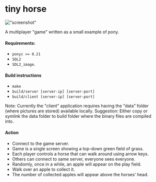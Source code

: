 # tiny horse

!["screenshot"](https://github.com/krig/tinyhorse/raw/master/data/tinyhorse.jpg "screenshot")

A multiplayer "game" written as a small example of pony.

#### Requirements:
* `ponyc >= 0.21`
* `SDL2`
* `SDL2_image`.

#### Build instructions

* `make`
* `build/server [server-ip] [server-port]`
* `build/client [server-ip] [server-port]`

Note: Currently the "client" application requires having the "data" folder (where pictures are stored) available locally. Suggestion: Either copy or symlink the data folder to build folder where the binary files are compiled into.

#### Action

* Connect to the game server.
* Game is a single screen showing a top-down green field of grass.
* Each player controls a horse that can walk around using arrow keys.
* Others can connect to same server, everyone sees everyone.
* Randomly, once in a while, an apple will appear on the play field.
* Walk over an apple to collect it.
* The number of collected apples will appear above the horses' head.
